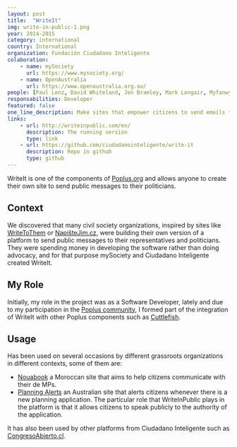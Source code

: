 ```yaml
---
layout: post
title:  "WriteIt"
img: write-in-public-1.png
year: 2014-2015
category: international
country: International
organization: Fundación Ciudadano Inteligente
colaboration: 
    - name: mySociety
      url: https://www.mysociety.org/
    - name: OpenAustralia
      url: https://www.openaustralia.org.au/
people: [Paul Lenz, David Whiteland, Jen Bramley, Mark Longair, Myfanwy Nixon, Chris Mytton, Tony Bowden]
responsabilities: Developer
featured: false
one_line_description: Make sites that empower citizens to send emails to representatives and politicians.
links: 
    - url: http://writeinpublic.com/en/
      description: The running version
      type: link
    - url: https://github.com/ciudadanointeligente/write-it
      description: Repo in github
      type: github
---
```

WriteIt is one of the components of [Poplus.org](/poplus/) and allows anyone to create their own site to send public messages to their politicians.

Context
-------
We discovered that many civil society organizations, inspired by sites like [WriteToThem](https://www.writetothem.com/) or [NapišteJim.cz](http://napistejim.cz/), were building their own version of a platform to send public messages to their representatives and politicians. They were spending money in developing the software rather than doing advocacy, and for that purpose mySociety and Ciudadano Inteligente created WriteIt.

My Role
-------
Initially, my role in the project was as a Software Developer, lately and due to my participation in the [Poplus community](/poplus/), I formed part of the integration of WriteIt with other Poplus components such as [Cuttlefish](https://cuttlefish.io/).

Usage
-----
Has been used on several occasions by different grassroots organizations in different contexts, some of them are:

* [Nouabook](http://nouabook.ma/fr/) a Moroccan site that aims to help citizens communicate with their de MPs.
* [Planning Alerts](https://www.planningalerts.org.au/) an Australian site that alerts citizens whenever there is a new planning application. The particular role that WriteInPublic plays in the platform is that it allows citizens to speak publicly to the authority of the application.

It has also been used by other platforms from Ciudadano Inteligente such as [CongresoAbierto.cl](http://congresoabierto.cl/).